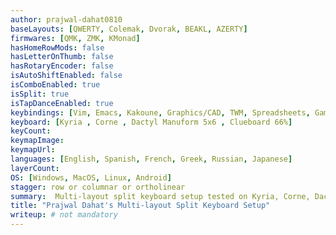 ```yaml
---
author: prajwal-dahat0810
baseLayouts: [QWERTY, Colemak, Dvorak, BEAKL, AZERTY]
firmwares: [QMK, ZMK, KMonad]
hasHomeRowMods: false
hasLetterOnThumb: false
hasRotaryEncoder: false
isAutoShiftEnabled: false
isComboEnabled: true
isSplit: true
isTapDanceEnabled: true
keybindings: [Vim, Emacs, Kakoune, Graphics/CAD, TWM, Spreadsheets, Gaming]
keyboard: [Kyria , Corne , Dactyl Manuform 5x6 , Clueboard 66%]
keyCount:
keymapImage:
keymapUrl:
languages: [English, Spanish, French, Greek, Russian, Japanese]
layerCount:
OS: [Windows, MacOS, Linux, Android]
stagger: row or columnar or ortholinear
summary:  Multi-layout split keyboard setup tested on Kyria, Corne, Dactyl Manuform, and Clueboard. Combines multiple firmwares, layers, and bindings for coding, design, and gaming, with multilingual support.
title: "Prajwal Dahat's Multi-layout Split Keyboard Setup"
writeup: # not mandatory
---
```


